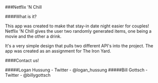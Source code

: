 
###Netflix 'N Chill

####What is it?

This app was created to make that stay-in date night easier for couples! Netflix 'N Chill gives the user two randomly generated  items, one being a movie and the other a drink.

It's a very simple design that pulls two different API's into the project. The app was created as an assignment for The Iron Yard.

####Contact us!

#####Logan Hussung - Twitter - @logan_hussung
#####Bill Gottsch - Twitter - @billygottsch
